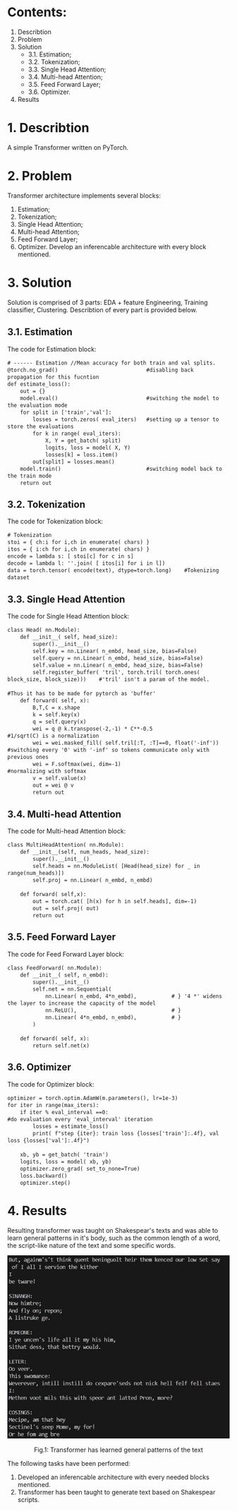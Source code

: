 # Contents:
1. Describtion
2. Problem
3. Solution
    * 3.1. Estimation;
    * 3.2. Tokenization;
    * 3.3. Single Head Attention;
    * 3.4. Multi-head Attention;
    * 3.5. Feed Forward Layer;
    * 3.6. Optimizer.
4. Results

# 1. Describtion
A simple Transformer written on PyTorch.

# 2. Problem
Transformer architecture implements several blocks:
1. Estimation;
2. Tokenization;
3. Single Head Attention;
4. Multi-head Attention;
5. Feed Forward Layer;
6. Optimizer.
Develop an inferencable architecture with every block mentioned.

# 3. Solution
Solution is comprised of 3 parts: EDA + feature Engineering, Training classifier, Clustering. Describtion of every part is provided below.
## 3.1. Estimation
The code for Estimation block:
```
# ------ Estimation //Mean accuracy for both train and val splits.
@torch.no_grad()                            #disabling back propagation for this fucntion
def estimate_loss():
    out = {}
    model.eval()                            #switching the model to the evaluation mode
    for split in ['train','val']:
        losses = torch.zeros( eval_iters)   #setting up a tensor to store the evaluations
        for k in range( eval_iters):
            X, Y = get_batch( split)
            logits, loss = model( X, Y)
            losses[k] = loss.item()
        out[split] = losses.mean()
    model.train()                           #switching model back to the train mode
    return out
```

## 3.2. Tokenization
The code for Tokenization block:
```
# Tokenization
stoi = { ch:i for i,ch in enumerate( chars) }
itos = { i:ch for i,ch in enumerate( chars) }
encode = lambda s: [ stoi[c] for c in s]
decode = lambda l: ''.join( [ itos[i] for i in l])
data = torch.tensor( encode(text), dtype=torch.long)    #Tokenizing dataset
```

## 3.3. Single Head Attention
The code for Single Head Attention block:
```
class Head( nn.Module):
    def __init__( self, head_size):
        super().__init__()
        self.key = nn.Linear( n_embd, head_size, bias=False)
        self.query = nn.Linear( n_embd, head_size, bias=False)
        self.value = nn.Linear( n_embd, head_size, bias=False)
        self.register_buffer( 'tril', torch.tril( torch.ones( block_size, block_size)))    #'tril' isn't a param of the model.
                                                                                           #Thus it has to be made for pytorch as 'buffer'
    def forward( self, x):
        B,T,C = x.shape
        k = self.key(x)
        q = self.query(x)
        wei = q @ k.transpose(-2,-1) * C**-0.5                                      #1/sqrt(C) is a normalization
        wei = wei.masked_fill( self.tril[:T, :T]==0, float('-inf'))                 #switching every '0' with '-inf' so tokens communicate only with previous ones
        wei = F.softmax(wei, dim=-1)                                                #normalizing with softmax
        v = self.value(x)
        out = wei @ v
        return out
```

## 3.4. Multi-head Attention
The code for Multi-head Attention block:
```
class MultiHeadAttention( nn.Module):
    def __init__(self, num_heads, head_size):
        super().__init__()
        self.heads = nn.ModuleList( [Head(head_size) for _ in range(num_heads)])
        self.proj = nn.Linear( n_embd, n_embd)

    def forward( self,x):
        out = torch.cat( [h(x) for h in self.heads], dim=-1)
        out = self.proj( out)
        return out
```

## 3.5. Feed Forward Layer
The code for Feed Forward Layer block:
```
class FeedForward( nn.Module):
    def __init__( self, n_embd):
        super().__init__()
        self.net = nn.Sequential(
            nn.Linear( n_embd, 4*n_embd),           # } '4 *' widens the layer to increase the capacity of the model
            nn.ReLU(),                              # }
            nn.Linear( 4*n_embd, n_embd),           # }
        )

    def forward( self, x):
        return self.net(x)
```

## 3.6. Optimizer
The code for Optimizer block:
```
optimizer = torch.optim.AdamW(m.parameters(), lr=1e-3)
for iter in range(max_iters):
    if iter % eval_interval ==0:                                                                #do evaluation every 'eval_interval' iteration
        losses = estimate_loss()
        print( f"step {iter}: train loss {losses['train']:.4f}, val loss {losses['val']:.4f}")

    xb, yb = get_batch( 'train')
    logits, loss = model( xb, yb)
    optimizer.zero_grad( set_to_none=True)
    loss.backward()
    optimizer.step()
```
# 4. Results
Resulting transformer was taught on Shakespear's texts and was able to learn general patterns in it's body, such as the common length of a word, the script-like nature of the text and some specific words.
<p align="center">
  <img src="https://github.com/AKAD0/custom_xfmr/blob/master/results.jpg">
</p>

$$
\text{Fig.1: Transformer has learned general patterns of the text}
$$


The following tasks have been performed:

1. Developed an inferencable architecture with every needed blocks mentioned.
2. Transformer has been taught to generate text based on Shakespear scripts.
